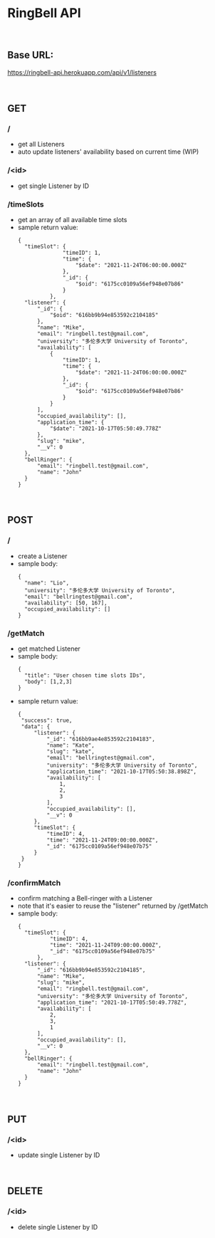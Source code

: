 # RingBell API

<br />

## Base URL:
https://ringbell-api.herokuapp.com/api/v1/listeners

<br />

## GET
### /
* get all Listeners
* auto update listeners' availability based on current time (WIP)
### /\<id\>
* get single Listener by ID
### /timeSlots
* get an array of all available time slots
* sample return value:
  ```
  {
    "timeSlot": {
                "timeID": 1,
                "time": {
                    "$date": "2021-11-24T06:00:00.000Z"
                },
                "_id": {
                    "$oid": "6175cc0109a56ef948e07b86"
                }
            },
    "listener": {
        "_id": {
            "$oid": "616bb9b94e853592c2104185"
        },
        "name": "Mike",
        "email": "ringbell.test@gmail.com",
        "university": "多伦多大学 University of Toronto",
        "availability": [
            {
                "timeID": 1,
                "time": {
                    "$date": "2021-11-24T06:00:00.000Z"
                },
                "_id": {
                    "$oid": "6175cc0109a56ef948e07b86"
                }
            }
        ],
        "occupied_availability": [],
        "application_time": {
            "$date": "2021-10-17T05:50:49.778Z"
        },
        "slug": "mike",
        "__v": 0
    },
    "bellRinger": {
        "email": "ringbell.test@gmail.com",
        "name": "John"
    }
  }
  ```


<br />

## POST
### /
* create a Listener
* sample body:
  ```
  {
    "name": "Lio",
    "university": "多伦多大学 University of Toronto",
    "email": "bellringtest@gmail.com",
    "availability": [50, 167],
    "occupied_availability": []
  }
  ```
  
### /getMatch
* get matched Listener
* sample body:
  ```
  {
    "title": "User chosen time slots IDs",
    "body": [1,2,3]
  }
  ```
 * sample return value:
   ```
   {
    "success": true,
    "data": {
        "listener": {
            "_id": "616bb9ae4e853592c2104183",
            "name": "Kate",
            "slug": "kate",
            "email": "bellringtest@gmail.com",
            "university": "多伦多大学 University of Toronto",
            "application_time": "2021-10-17T05:50:38.898Z",
            "availability": [
                1,
                2,
                3
            ],
            "occupied_availability": [],
            "__v": 0
        },
        "timeSlot": {
            "timeID": 4,
            "time": "2021-11-24T09:00:00.000Z",
            "_id": "6175cc0109a56ef948e07b75"
        }
    }
   }
   ```
  
### /confirmMatch
* confirm matching a Bell-ringer with a Listener
* note that it's easier to reuse the "listener" returned by /getMatch
* sample body:
  ```
  {
    "timeSlot": {
            "timeID": 4,
            "time": "2021-11-24T09:00:00.000Z",
            "_id": "6175cc0109a56ef948e07b75"
        },
    "listener": {
        "_id": "616bb9b94e853592c2104185",
        "name": "Mike",
        "slug": "mike",
        "email": "ringbell.test@gmail.com",
        "university": "多伦多大学 University of Toronto",
        "application_time": "2021-10-17T05:50:49.778Z",
        "availability": [
            2,
            3,
            1
        ],
        "occupied_availability": [],
        "__v": 0
    },
    "bellRinger": {
        "email": "ringbell.test@gmail.com",
        "name": "John"
    }
  }
  ```

<br />

## PUT
### /\<id\>
* update single Listener by ID

<br />

## DELETE
### /\<id\>
* delete single Listener by ID
